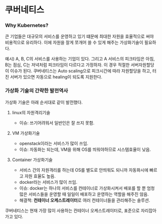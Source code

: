 # 쿠버네티스

### Why Kubernetes?

큰 기업들은 대규모의 서비스를 운영하고 있기 떄문에 최대한 자원을 효율적으로 써야 비용적으로 유리하다.
이에 자원을 잘게 쪼개어 쓸 수 있게 해주는 가상화기술이 필요하다.

예시) A, B, C의 서비스를 사용하는 기업이 있다. 그리고 A 서비스의 피크타임은 아침, B는 점심, C는 저녁처럼 피크타임이 다르다고 가정하자. 이 경우 적절한 서버자원할당이 이슈가 된다. 쿠버네티스는 Auto scaling으로 피크시간에 따라 자원할당을 하고, 터진 서버가 있으면 자동으로 healing이 되도록 지원한다.

### 가상화 기술의 간략한 발전역사

가상화 기술은 아래 순서대로 같이 발전했다.

1. linux의 자원격리기술

   - 이슈: 쓰기어려워서 일반인은 잘 쓰지 못함.

2. VM 가상화기술

   - openstack이라는 서비스가 많이 쓰임.
   - 이슈: 자동화는 되는데, VM을 위해 OS를 띄워야하므로 시스템효율이 낮음.

3. Container 가상화기술

   - 서비스 간의 자원격리를 하는데 OS를 별도로 안띄워도 되니까 자동화시에 빠르고 자원 효율도 높음.
   - docker라는 서비스가 많이 쓰임.
   - 이슈: docker는 하나의 서비스를 컨테이너로 가상화시켜서 배포를 할 뿐 엄청 많은 서비스들을 운영할 때 일일이 배포하고 운영하는 역할을 해주진 않음.
   - 해결책: **컨테이너 오케스트레이터**로 여러 컨테이너들을 관리해주는 솔루션.

쿠버네티스는 현재 가장 많이 사용하는 컨테이너 오케스트레이터로, 표준으로 자리잡아가고 있다.

